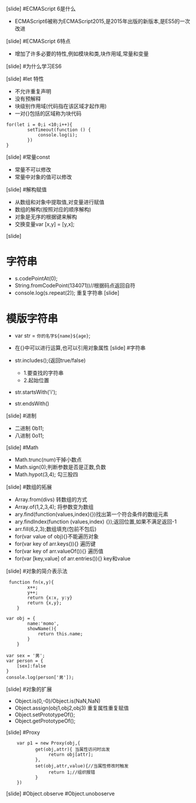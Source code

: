 [slide]
#ECMAScript 6是什么
- ECMAScript6被称为ECMAScript2015,是2015年出版的新版本,是ES5的一次改进


[slide]
#ECMAScript 6特点
- 增加了许多必要的特性,例如模块和类,块作用域,常量和变量

[slide]
#为什么学习ES6

[slide]
#let 特性
- 不允许重复声明
- 没有预解释
- 块级别作用域(代码指在该区域才起作用)
- 一对{}包括的区域称为块代码
```
for(let i = 0;i <10;i++){
        setTimeout(function () {
            console.log(i);
        })
}
```

[slide]
#常量const
- 常量不可以修改
- 常量中对象的值可以修改

[slide]
#解构赋值
- 从数组和对象中提取值,对变量进行赋值
- 数组的解构(按照对应的顺序解构)
- 对象是无序的根据键来解构
- 交换变量var [x,y] = [y,x];

[slide]
# 字符串
- s.codePointAt(0);
- String.fromCodePoint(134071))//根据码点返回自符
- console.log(s.repeat(2)); 重复字符串
[slide]
# 模版字符串
- var str = `你的名字${name}${age}`;
- 在{}中可以进行运算,也可以引用对象属性
[slide]
#字符串
- str.includes();(返回true/false)
    - 1.要查找的字符串
    - 2.起始位置

- str.startsWith('i');
- str.endsWith()

[slide]
#进制
- 二进制 0b11;
- 八进制 0o11;

[slide]
#Math
- Math.trunc(num)干掉小数点
- Math.sign(0);判断参数是否是正数,负数
- Math.hypot(3,4); 勾三股四

[slide]
#数组的拓展
- Array.from(divs) 转数组的方式
- Array.of(1,2,3,4); 将参数变为数组
- ary.find(function(values,index){})找出第一个符合条件的数组元素
- ary.findIndex(function (values,index) {});返回位置,如果不满足返回-1
- arr.fill(6,2,3);数组填充(包前不包后)
- for(var value of obj){}不能遍历对象
- for(var key of arr.keys()){} 遍历键
- for(var key of arr.valueOf()){} 遍历值
- for(var [key,value] of arr.entries()){} key和value

[slide]
#对象的简介表示法
```
 function fn(x,y){
        x++;
        y++;
        return {x:x, y:y}
        return {x,y};
    }
```
```
var obj = {
        name:'momo',
        showName(){
            return this.name;
        }
    }
```
```
var sex = '男';
var person = {
    [sex]:false
}
console.log(person['男']);
```

[slide]
#对象的扩展
- Object.is(0,-0)/Object.is(NaN,NaN)
- Object.assign(obj1,obj2,obj3) 重复属性重复赋值
- Object.setPrototypeOf();
- Object.getPrototypeOf();

[slide]
#Proxy
```
    var p1 = new Proxy(obj,{
           get(obj,attr){ 当属性访问时出发
                return obj[attr];
           },
           set(obj,attr,value){//当属性修改时触发
                return 1;//组织报错
           }
    })

```
[slide]
#Object.observe
#Object.unoboserve